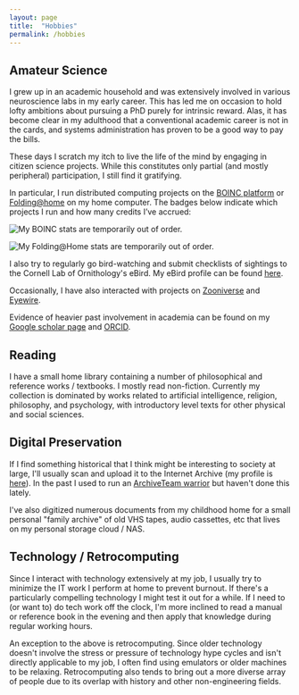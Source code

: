 ```yaml
---
layout: page
title:  "Hobbies"
permalink: /hobbies
---
```


## Amateur Science

I grew up in an academic household and was extensively involved in various neuroscience labs in my early career.  This has led me on occasion to hold lofty ambitions about pursuing a PhD purely for intrinsic reward.  Alas, it has become clear in my adulthood that a conventional academic career is not in the cards, and systems administration has proven to be a good way to pay the bills.

These days I scratch my itch to live the life of the mind by engaging in citizen science projects.  While this constitutes only partial (and mostly peripheral) participation, I still find it gratifying.

In particular, I run distributed computing projects on the [BOINC platform](https://boinc.berkeley.edu/) or [Folding@home](http://folding.stanford.edu/) on my home computer.  The badges below indicate which projects I run and how many credits I’ve accrued:

![My BOINC stats are temporarily out of order.](https://boincstats.com/signature/-1/user/3500755/sig.png)

![My Folding@Home stats are temporarily out of order.](https://apps.foldingathome.org/awards?user=332971)

I also try to regularly go bird-watching and submit checklists of sightings to the Cornell Lab of Ornithology's eBird.  My eBird profile can be found [here](https://ebird.org/profile/Mjg5NTI3NQ).

Occasionally, I have also interacted with projects on [Zooniverse](https://www.zooniverse.org/) and [Eyewire](https://eyewire.org/).

Evidence of heavier past involvement in academia can be found on my [Google scholar page](https://scholar.google.com/citations?hl=en&user=-7fOg3wAAAAJ) and [ORCID](https://orcid.org/0000-0001-6810-4461). 

## Reading

I have a small home library containing a number of philosophical and reference works / textbooks.  I mostly read non-fiction.  Currently my collection is dominated by works related to artificial intelligence, religion, philosophy, and psychology, with introductory level texts for other physical and social sciences.

## Digital Preservation

If I find something historical that I think might be interesting to society at large, I'll usually scan and upload it to the Internet Archive (my profile is [here](https://archive.org/details/@jpellman)).  In the past I used to run an [ArchiveTeam warrior](http://warrior.archiveteam.org/) but haven't done this lately.

I've also digitized numerous documents from my childhood home for a small personal "family archive" of old VHS tapes, audio cassettes, etc that lives on my personal storage cloud / NAS.

## Technology / Retrocomputing

Since I interact with technology extensively at my job, I usually try to minimize the IT work I perform at home to prevent burnout.  If there's a particularly compelling technology I might test it out for a while.  If I need to (or want to) do tech work off the clock, I'm more inclined to read a manual or reference book in the evening and then apply that knowledge during regular working hours.

An exception to the above is retrocomputing.  Since older technology doesn't involve the stress or pressure of technology hype cycles and isn't directly applicable to my job, I often find using emulators or older machines to be relaxing.  Retrocomputing also tends to bring out a more diverse array of people due to its overlap with history and other non-engineering fields.
